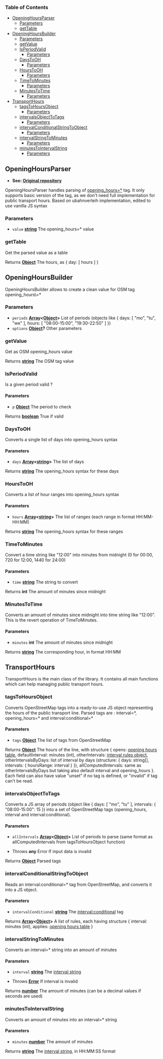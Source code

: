 <!-- Generated by documentation.js. Update this documentation by updating the source code. -->

### Table of Contents

-   [OpeningHoursParser][1]
    -   [Parameters][2]
    -   [getTable][3]
-   [OpeningHoursBuilder][4]
    -   [Parameters][5]
    -   [getValue][6]
    -   [IsPeriodValid][7]
        -   [Parameters][8]
    -   [DaysToOH][9]
        -   [Parameters][10]
    -   [HoursToOH][11]
        -   [Parameters][12]
    -   [TimeToMinutes][13]
        -   [Parameters][14]
    -   [MinutesToTime][15]
        -   [Parameters][16]
-   [TransportHours][17]
    -   [tagsToHoursObject][18]
        -   [Parameters][19]
    -   [intervalsObjectToTags][20]
        -   [Parameters][21]
    -   [intervalConditionalStringToObject][22]
        -   [Parameters][23]
    -   [intervalStringToMinutes][24]
        -   [Parameters][25]
    -   [minutesToIntervalString][26]
        -   [Parameters][27]

## OpeningHoursParser

-   **See: [Original repository][28]**

OpeningHoursParser handles parsing of [opening_hours=\*][29] tag.
It only supports basic version of the tag, as we don't need full implementation for public transport hours.
Based on ubahnverleih implementation, edited to use vanilla JS syntax

### Parameters

-   `value` **[string][30]** The opening_hours=\* value

### getTable

Get the parsed value as a table

Returns **[Object][31]** The hours, as { day: [ hours ] }

## OpeningHoursBuilder

OpeningHoursBuilder allows to create a clean value for OSM tag opening_hours\\=\*

### Parameters

-   `periods` **[Array][32]&lt;[Object][31]>** List of periods (objects like { days: [ "mo", "tu", "we" ], hours: [ "08:00-15:00", "19:30-22:50" ] })
-   `options` **[Object][31]?** Other parameters

### getValue

Get as OSM opening_hours value

Returns **[string][30]** The OSM tag value

### IsPeriodValid

Is a given period valid ?

#### Parameters

-   `p` **[Object][31]** The period to check

Returns **[boolean][33]** True if valid

### DaysToOH

Converts a single list of days into opening_hours syntax

#### Parameters

-   `days` **[Array][32]&lt;[string][30]>** The list of days

Returns **[string][30]** The opening_hours syntax for these days

### HoursToOH

Converts a list of hour ranges into opening_hours syntax

#### Parameters

-   `hours` **[Array][32]&lt;[string][30]>** The list of ranges (each range in format HH:MM-HH:MM)

Returns **[string][30]** The opening_hours syntax for these ranges

### TimeToMinutes

Convert a time string like "12:00" into minutes from midnight (0 for 00:00, 720 for 12:00, 1440 for 24:00)

#### Parameters

-   `time` **[string][30]** The string to convert

Returns **int** The amount of minutes since midnight

### MinutesToTime

Converts an amount of minutes since midnight into time string like "12:00".
This is the revert operation of TimeToMinutes.

#### Parameters

-   `minutes` **int** The amount of minutes since midnight

Returns **[string][30]** The corresponding hour, in format HH:MM

## TransportHours

TransportHours is the main class of the library.
It contains all main functions which can help managing public transport hours.

### tagsToHoursObject

Converts OpenStreetMap tags into a ready-to-use JS object representing the hours of the public transport line.
Parsed tags are : interval=\*, opening_hours=\* and interval:conditional=\*

#### Parameters

-   `tags` **[Object][31]** The list of tags from OpenStreetMap

Returns **[Object][31]** The hours of the line, with structure { opens: [opening hours table][3], defaultInterval: minutes (int), otherIntervals: [interval rules object][22], otherIntervalsByDays: list of interval by days (structure: { days: string\[], intervals: { hoursRange: interval } }), allComputedIntervals: same as otherIntervalsByDays but taking also default interval and opening_hours }. Each field can also have value "unset" if no tag is defined, or "invalid" if tag can't be read.

### intervalsObjectToTags

Converts a JS array of periods (object like { days: [ "mo", "tu" ], intervals: { "08:00-15:00": 15 }) into a set of OpenStreetMap tags (opening_hours, interval and interval:conditional).

#### Parameters

-   `allIntervals` **[Array][32]&lt;[Object][31]>** List of periods to parse (same format as allComputedIntervals from tagsToHoursObject function)


-   Throws **any** Error If input data is invalid

Returns **[Object][31]** Parsed tags

### intervalConditionalStringToObject

Reads an interval:conditional=\* tag from OpenStreetMap, and converts it into a JS object.

#### Parameters

-   `intervalConditional` **[string][30]** The [interval:conditional][34] tag

Returns **[Array][32]&lt;[Object][31]>** A list of rules, each having structure { interval: minutes (int), applies: [opening hours table][3] }

### intervalStringToMinutes

Converts an interval=\* string into an amount of minutes

#### Parameters

-   `interval` **[string][30]** The [interval string][34]


-   Throws **[Error][35]** If interval is invalid

Returns **[number][36]** The amount of minutes (can be a decimal values if seconds are used)

### minutesToIntervalString

Converts an amount of minutes into an interval=\* string

#### Parameters

-   `minutes` **[number][36]** The amount of minutes

Returns **[string][30]** The [interval string][34], in HH:MM:SS format

[1]: #openinghoursparser

[2]: #parameters

[3]: #gettable

[4]: #openinghoursbuilder

[5]: #parameters-1

[6]: #getvalue

[7]: #isperiodvalid

[8]: #parameters-2

[9]: #daystooh

[10]: #parameters-3

[11]: #hourstooh

[12]: #parameters-4

[13]: #timetominutes

[14]: #parameters-5

[15]: #minutestotime

[16]: #parameters-6

[17]: #transporthours

[18]: #tagstohoursobject

[19]: #parameters-7

[20]: #intervalsobjecttotags

[21]: #parameters-8

[22]: #intervalconditionalstringtoobject

[23]: #parameters-9

[24]: #intervalstringtominutes

[25]: #parameters-10

[26]: #minutestointervalstring

[27]: #parameters-11

[28]: https://github.com/ubahnverleih/simple-opening-hours

[29]: https://wiki.openstreetmap.org/wiki/Key:opening_hours

[30]: https://developer.mozilla.org/docs/Web/JavaScript/Reference/Global_Objects/String

[31]: https://developer.mozilla.org/docs/Web/JavaScript/Reference/Global_Objects/Object

[32]: https://developer.mozilla.org/docs/Web/JavaScript/Reference/Global_Objects/Array

[33]: https://developer.mozilla.org/docs/Web/JavaScript/Reference/Global_Objects/Boolean

[34]: https://wiki.openstreetmap.org/wiki/Key:interval

[35]: https://developer.mozilla.org/docs/Web/JavaScript/Reference/Global_Objects/Error

[36]: https://developer.mozilla.org/docs/Web/JavaScript/Reference/Global_Objects/Number
